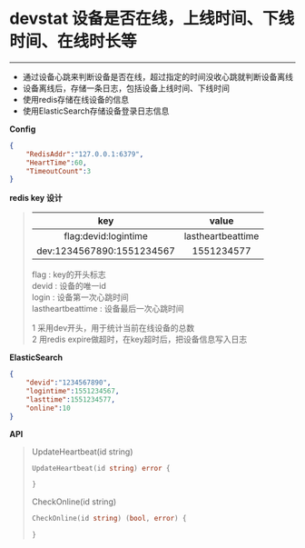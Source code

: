 # devstat 设备是否在线，上线时间、下线时间、在线时长等
***
* 通过设备心跳来判断设备是否在线，超过指定的时间没收心跳就判断设备离线
* 设备离线后，存储一条日志，包括设备上线时间、下线时间
* 使用redis存储在线设备的信息
* 使用ElasticSearch存储设备登录日志信息

**Config**
```json
{
    "RedisAddr":"127.0.0.1:6379",
    "HeartTime":60,
    "TimeoutCount":3
}
```

**redis key 设计**
>
> | key | value |
> |:--:|:--:|
> |flag:devid:logintime | lastheartbeattime |
> | dev:1234567890:1551234567| 1551234577 |
> flag : key的开头标志   
> devid : 设备的唯一id   
> login : 设备第一次心跳时间   
> lastheartbeattime : 设备最后一次心跳时间
>
> 1 采用dev开头，用于统计当前在线设备的总数   
> 2 用redis expire做超时，在key超时后，把设备信息写入日志

**ElasticSearch**  
```json
{
    "devid":"1234567890",
    "logintime":1551234567,
    "lasttime":1551234577,
    "online":10
}
```

**API**  
> UpdateHeartbeat(id string) 
> ```go
>UpdateHeartbeat(id string) error {
>
>}
>```
>
>CheckOnline(id string)
>```go
>CheckOnline(id string) (bool, error) {
>
>}
>````

